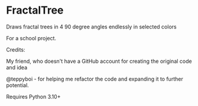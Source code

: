 # FractalTree
Draws fractal trees in 4 90 degree angles endlessly in selected colors

For a school project.

Credits:

My friend, who doesn't have a GitHub account for creating the original code and idea

@teppyboi - for helping me refactor the code and expanding it to further potential. 

Requires Python 3.10+

